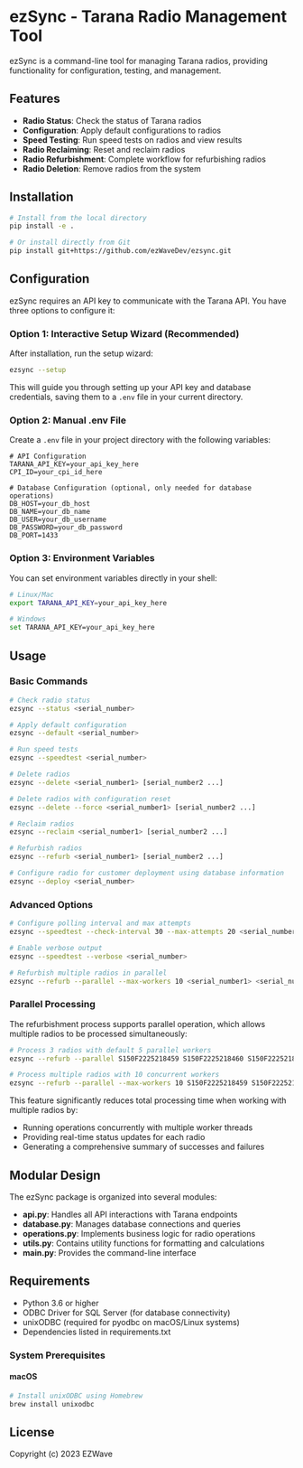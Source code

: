 # ezSync - Tarana Radio Management Tool

ezSync is a command-line tool for managing Tarana radios, providing functionality for configuration, testing, and management.

## Features

- **Radio Status**: Check the status of Tarana radios
- **Configuration**: Apply default configurations to radios
- **Speed Testing**: Run speed tests on radios and view results
- **Radio Reclaiming**: Reset and reclaim radios
- **Radio Refurbishment**: Complete workflow for refurbishing radios
- **Radio Deletion**: Remove radios from the system

## Installation

```bash
# Install from the local directory
pip install -e .

# Or install directly from Git
pip install git+https://github.com/ezWaveDev/ezsync.git
```

## Configuration

ezSync requires an API key to communicate with the Tarana API. You have three options to configure it:

### Option 1: Interactive Setup Wizard (Recommended)

After installation, run the setup wizard:

```bash
ezsync --setup
```

This will guide you through setting up your API key and database credentials, saving them to a `.env` file in your current directory.

### Option 2: Manual .env File

Create a `.env` file in your project directory with the following variables:

```
# API Configuration
TARANA_API_KEY=your_api_key_here
CPI_ID=your_cpi_id_here

# Database Configuration (optional, only needed for database operations)
DB_HOST=your_db_host
DB_NAME=your_db_name
DB_USER=your_db_username
DB_PASSWORD=your_db_password
DB_PORT=1433
```

### Option 3: Environment Variables

You can set environment variables directly in your shell:

```bash
# Linux/Mac
export TARANA_API_KEY=your_api_key_here

# Windows
set TARANA_API_KEY=your_api_key_here
```

## Usage

### Basic Commands

```bash
# Check radio status
ezsync --status <serial_number>

# Apply default configuration
ezsync --default <serial_number>

# Run speed tests
ezsync --speedtest <serial_number>

# Delete radios
ezsync --delete <serial_number1> [serial_number2 ...]

# Delete radios with configuration reset
ezsync --delete --force <serial_number1> [serial_number2 ...]

# Reclaim radios
ezsync --reclaim <serial_number1> [serial_number2 ...]

# Refurbish radios
ezsync --refurb <serial_number1> [serial_number2 ...]

# Configure radio for customer deployment using database information
ezsync --deploy <serial_number>
```

### Advanced Options

```bash
# Configure polling interval and max attempts
ezsync --speedtest --check-interval 30 --max-attempts 20 <serial_number>

# Enable verbose output 
ezsync --speedtest --verbose <serial_number>

# Refurbish multiple radios in parallel
ezsync --refurb --parallel --max-workers 10 <serial_number1> <serial_number2> <serial_number3> ...
```

### Parallel Processing

The refurbishment process supports parallel operation, which allows multiple radios to be processed simultaneously:

```bash
# Process 3 radios with default 5 parallel workers
ezsync --refurb --parallel S150F2225218459 S150F2225218460 S150F2225218461

# Process multiple radios with 10 concurrent workers
ezsync --refurb --parallel --max-workers 10 S150F2225218459 S150F2225218460 S150F2225218461
```

This feature significantly reduces total processing time when working with multiple radios by:
- Running operations concurrently with multiple worker threads
- Providing real-time status updates for each radio
- Generating a comprehensive summary of successes and failures

## Modular Design

The ezSync package is organized into several modules:

- **api.py**: Handles all API interactions with Tarana endpoints
- **database.py**: Manages database connections and queries
- **operations.py**: Implements business logic for radio operations
- **utils.py**: Contains utility functions for formatting and calculations
- **main.py**: Provides the command-line interface

## Requirements

- Python 3.6 or higher
- ODBC Driver for SQL Server (for database connectivity)
- unixODBC (required for pyodbc on macOS/Linux systems)
- Dependencies listed in requirements.txt

### System Prerequisites

#### macOS
```bash
# Install unixODBC using Homebrew
brew install unixodbc
```


## License

Copyright (c) 2023 EZWave 